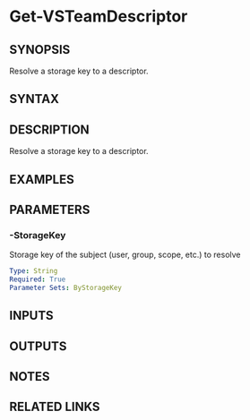 


# Get-VSTeamDescriptor

## SYNOPSIS

Resolve a storage key to a descriptor.

## SYNTAX

## DESCRIPTION

Resolve a storage key to a descriptor.

## EXAMPLES

## PARAMETERS

### -StorageKey

Storage key of the subject (user, group, scope, etc.) to resolve

```yaml
Type: String
Required: True
Parameter Sets: ByStorageKey
```

## INPUTS

## OUTPUTS

## NOTES

## RELATED LINKS

